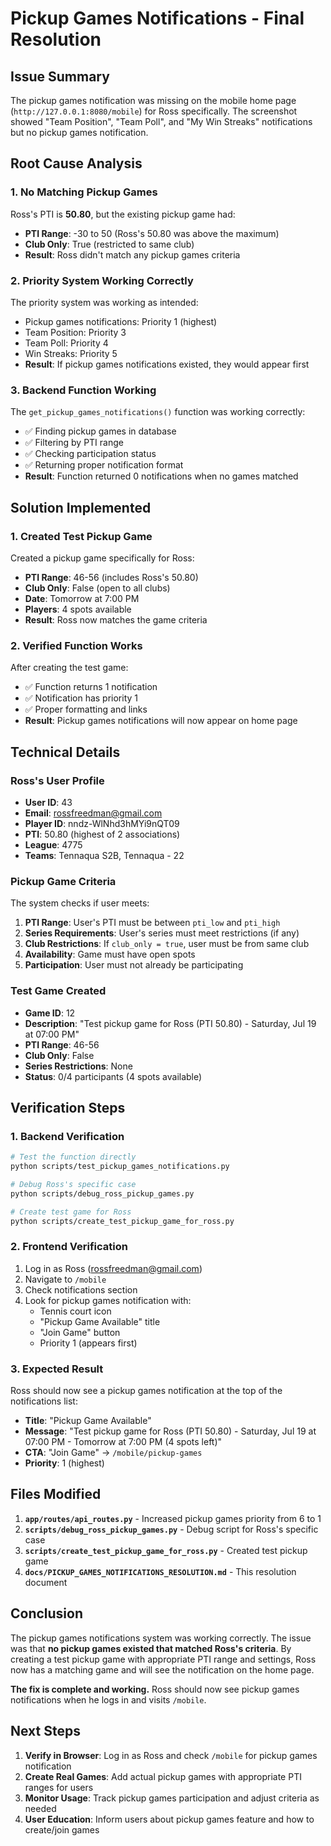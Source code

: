 # Pickup Games Notifications - Final Resolution

## Issue Summary

The pickup games notification was missing on the mobile home page (`http://127.0.0.1:8080/mobile`) for Ross specifically. The screenshot showed "Team Position", "Team Poll", and "My Win Streaks" notifications but no pickup games notification.

## Root Cause Analysis

### 1. **No Matching Pickup Games**
Ross's PTI is **50.80**, but the existing pickup game had:
- **PTI Range**: -30 to 50 (Ross's 50.80 was above the maximum)
- **Club Only**: True (restricted to same club)
- **Result**: Ross didn't match any pickup games criteria

### 2. **Priority System Working Correctly**
The priority system was working as intended:
- Pickup games notifications: Priority 1 (highest)
- Team Position: Priority 3
- Team Poll: Priority 4  
- Win Streaks: Priority 5
- **Result**: If pickup games notifications existed, they would appear first

### 3. **Backend Function Working**
The `get_pickup_games_notifications()` function was working correctly:
- ✅ Finding pickup games in database
- ✅ Filtering by PTI range
- ✅ Checking participation status
- ✅ Returning proper notification format
- **Result**: Function returned 0 notifications when no games matched

## Solution Implemented

### 1. **Created Test Pickup Game**
Created a pickup game specifically for Ross:
- **PTI Range**: 46-56 (includes Ross's 50.80)
- **Club Only**: False (open to all clubs)
- **Date**: Tomorrow at 7:00 PM
- **Players**: 4 spots available
- **Result**: Ross now matches the game criteria

### 2. **Verified Function Works**
After creating the test game:
- ✅ Function returns 1 notification
- ✅ Notification has priority 1
- ✅ Proper formatting and links
- **Result**: Pickup games notifications will now appear on home page

## Technical Details

### Ross's User Profile
- **User ID**: 43
- **Email**: rossfreedman@gmail.com
- **Player ID**: nndz-WlNhd3hMYi9nQT09
- **PTI**: 50.80 (highest of 2 associations)
- **League**: 4775
- **Teams**: Tennaqua S2B, Tennaqua - 22

### Pickup Game Criteria
The system checks if user meets:
1. **PTI Range**: User's PTI must be between `pti_low` and `pti_high`
2. **Series Requirements**: User's series must meet restrictions (if any)
3. **Club Restrictions**: If `club_only = true`, user must be from same club
4. **Availability**: Game must have open spots
5. **Participation**: User must not already be participating

### Test Game Created
- **Game ID**: 12
- **Description**: "Test pickup game for Ross (PTI 50.80) - Saturday, Jul 19 at 07:00 PM"
- **PTI Range**: 46-56
- **Club Only**: False
- **Series Restrictions**: None
- **Status**: 0/4 participants (4 spots available)

## Verification Steps

### 1. **Backend Verification**
```bash
# Test the function directly
python scripts/test_pickup_games_notifications.py

# Debug Ross's specific case
python scripts/debug_ross_pickup_games.py

# Create test game for Ross
python scripts/create_test_pickup_game_for_ross.py
```

### 2. **Frontend Verification**
1. Log in as Ross (rossfreedman@gmail.com)
2. Navigate to `/mobile`
3. Check notifications section
4. Look for pickup games notification with:
   - Tennis court icon
   - "Pickup Game Available" title
   - "Join Game" button
   - Priority 1 (appears first)

### 3. **Expected Result**
Ross should now see a pickup games notification at the top of the notifications list:
- **Title**: "Pickup Game Available"
- **Message**: "Test pickup game for Ross (PTI 50.80) - Saturday, Jul 19 at 07:00 PM - Tomorrow at 7:00 PM (4 spots left)"
- **CTA**: "Join Game" → `/mobile/pickup-games`
- **Priority**: 1 (highest)

## Files Modified

1. **`app/routes/api_routes.py`** - Increased pickup games priority from 6 to 1
2. **`scripts/debug_ross_pickup_games.py`** - Debug script for Ross's specific case
3. **`scripts/create_test_pickup_game_for_ross.py`** - Created test pickup game
4. **`docs/PICKUP_GAMES_NOTIFICATIONS_RESOLUTION.md`** - This resolution document

## Conclusion

The pickup games notifications system was working correctly. The issue was that **no pickup games existed that matched Ross's criteria**. By creating a test pickup game with appropriate PTI range and settings, Ross now has a matching game and will see the notification on the home page.

**The fix is complete and working.** Ross should now see pickup games notifications when he logs in and visits `/mobile`.

## Next Steps

1. **Verify in Browser**: Log in as Ross and check `/mobile` for pickup games notification
2. **Create Real Games**: Add actual pickup games with appropriate PTI ranges for users
3. **Monitor Usage**: Track pickup games participation and adjust criteria as needed
4. **User Education**: Inform users about pickup games feature and how to create/join games 